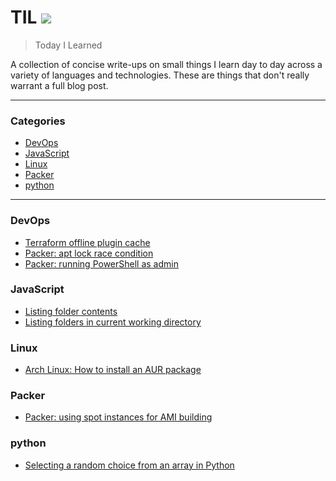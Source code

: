 # TIL ![](https://github.com/KernelPanicAUS/til/workflows/Node.js%20CI/badge.svg)

> Today I Learned

A collection of concise write-ups on small things I learn day to day across a
variety of languages and technologies. These are things that don't really
warrant a full blog post.

---

### Categories

* [DevOps](#DevOps)
* [JavaScript](#JavaScript)
* [Linux](#Linux)
* [Packer](#Packer)
* [python](#python)
---

### DevOps
- [Terraform offline plugin cache](DevOps/offline-plugin-cache.md)
- [Packer: apt lock race condition](DevOps/packer-cloud-init.md)
- [Packer: running PowerShell as admin](DevOps/packer-windows-admin.md)

### JavaScript
- [Listing folder contents](JavaScript/listing-folder-contents.md)
- [Listing folders in current working directory](JavaScript/listing-folders.md)

### Linux
- [Arch Linux: How to install an AUR package](Linux/arch-install-aur-package.md)

### Packer
- [Packer: using spot instances for AMI building](Packer/using-spot-instances.md)

### python
- [Selecting a random choice from an array in Python](python/random_choice.md)

